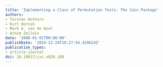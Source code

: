 ```yaml
---
title: 'Implementing a Class of Permutation Tests: The Coin Package'
authors:
- Torsten Hothorn
- Kurt Hornik
- Mark A. van de Wiel
- Achim Zeileis
date: '2008-01-01T00:00:00'
publishDate: '2024-12-24T10:27:54.429624Z'
publication_types:
- article-journal
doi: 10.18637/jss.v028.i08
---
```

